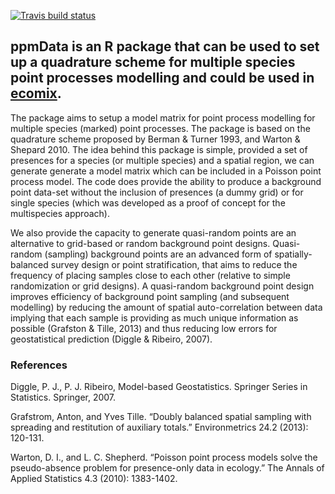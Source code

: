 [![Travis build
status](https://travis-ci.com/skiptoniam/ppmData.svg?branch=master)](https://travis-ci.com/skiptoniam/ppmData)

## ppmData is an R package that can be used to set up a quadrature scheme for multiple species point processes modelling and could be used in [ecomix](https://github.com/skiptoniam/ecomix).

The package aims to setup a model matrix for point process modelling for
multiple species (marked) point processes. The package is based on the
quadrature scheme proposed by Berman & Turner 1993, and Warton & Shepard
2010. The idea behind this package is simple, provided a set of
presences for a species (or multiple species) and a spatial region, we
can generate generate a model matrix which can be included in a Poisson
point process model. The code does provide the ability to produce a
background point data-set without the inclusion of presences (a dummy
grid) or for single species (which was developed as a proof of concept
for the multispecies approach).

We also provide the capacity to generate quasi-random points are an
alternative to grid-based or random background point designs.
Quasi-random (sampling) background points are an advanced form of
spatially-balanced survey design or point stratification, that aims to
reduce the frequency of placing samples close to each other (relative to
simple randomization or grid designs). A quasi-random background point
design improves efficiency of background point sampling (and subsequent
modelling) by reducing the amount of spatial auto-correlation between
data implying that each sample is providing as much unique information
as possible (Grafston & Tille, 2013) and thus reducing low errors for
geostatistical prediction (Diggle & Ribeiro, 2007).

### References

Diggle, P. J., P. J. Ribeiro, Model-based Geostatistics. Springer Series
in Statistics. Springer, 2007.

Grafstrom, Anton, and Yves Tille. “Doubly balanced spatial sampling with
spreading and restitution of auxiliary totals.” Environmetrics 24.2
(2013): 120-131.

Warton, D. I., and L. C. Shepherd. “Poisson point process models solve
the pseudo-absence problem for presence-only data in ecology.” The
Annals of Applied Statistics 4.3 (2010): 1383-1402.
